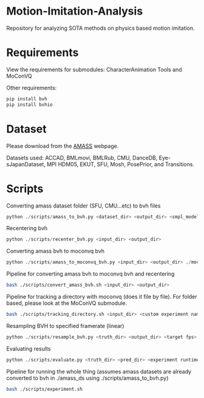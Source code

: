 # Motion-Imitation-Analysis
Repository for analyzing SOTA methods on physics based motion imitation.

# Requirements

View the requirements for submodules: CharacterAnimation Tools and MoConVQ

Other requirements:

```python
pip install bvh
pip install bvhio
```

# Dataset

Please download from the [AMASS](https://amass.is.tue.mpg.de/) webpage.

Datasets used: ACCAD, BMLmovi, BMLRub, CMU, DanceDB, Eye-
sJapanDataset, MPI HDM05, EKUT,
SFU, Mosh, PosePrior, and Transitions.

# Scripts

Converting amass dataset folder (SFU, CMU...etc) to bvh files
```python
python ./scripts/amass_to_bvh.py <dataset_dir> <output_dir> <smpl_model_File>
```

Recentering bvh
```python
python ./scripts/recenter_bvh.py <input_dir> <output_dir>
```

Converting amass bvh to moconvq bvh
```python
python ./scripts/amass_to_moconvq_bvh.py <input_dir> <output_dir> ./moconvq.bvh
```

Pipeline for converting amass bvh to moconvq bvh and recentering

```bash
bash ./scripts/convert_amass_bvh.sh <input_dir> <output_dir>
```

Pipeline for tracking a directory with moconvq (does it file by file).
For folder based, please look at the MoConVQ submodule.
```bash
bash ./scripts/tracking_directory.sh <input_dir> <custom experiment name> <output_dir>
```

Resampling BVH to specified framerate (linear)
```python
python ./scripts/resample_bvh.py <truth_dir> <output_dir> <target fps>
```

Evaluating results
```python
python ./scripts/evaluate.py <truth_dir> <pred_dir> <experiment runtime json file> <output_csv_file>
```

Pipeline for running the whole thing (assumes amass datasets are already converted to bvh in ./amass_ds using ./scripts/amass_to_bvh.py)
```bash
bash ./scripts/experiment.sh
```